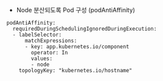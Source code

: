 - Node 분산되도록 Pod 구성 (podAntiAffinity)

```
podAntiAffinity:
  requiredDuringSchedulingIgnoredDuringExecution:
  - labelSelector:
      matchExpressions:
      - key: app.kubernetes.io/component
        operator: In
        values:
        - node
    topologyKey: "kubernetes.io/hostname"
```
